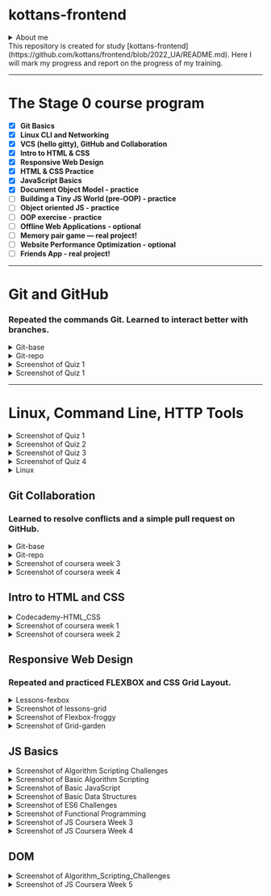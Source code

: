 # kottans-frontend

<details><summary>About me</summary>
### Hello! My name is Andrii. I'm 27 years old, I live in Lviv.
</details>
This repository is created for study [kottans-frontend](https://github.com/kottans/frontend/blob/2022_UA/README.md).
Here I will mark my progress and report on the progress of my training.

---

# The Stage 0 course program

- [x] **Git Basics**
- [x] **Linux CLI and Networking**
- [x] **VCS (hello gitty), GitHub and Collaboration**
- [x] **Intro to HTML & CSS**
- [x] **Responsive Web Design**
- [x] **HTML & CSS Practice**
- [x] **JavaScript Basics**
- [x] **Document Object Model - practice**
- [ ] **Building a Tiny JS World (pre-OOP) - practice**
- [ ] **Object oriented JS - practice**
- [ ] **OOP exercise - practice**
- [ ] **Offline Web Applications - optional**
- [ ] **Memory pair game — real project!**
- [ ] **Website Performance Optimization - optional**
- [ ] **Friends App - real project!**

---

# Git and GitHub

### Repeated the commands Git. Learned to interact better with branches.

<details><summary>Git-base</summary>

![Screenshot git-base](https://github.com/shkrobutandriy/kottans-frontend/blob/main/task-git/git-base.jpg)

</details>
<details><summary>Git-repo</summary>

![Screenshot git-repo](https://github.com/shkrobutandriy/kottans-frontend/blob/main/task-git/git-repo.jpg)

</details>

<details><summary>Screenshot of Quiz 1</summary>

![Screenshot coursera](https://github.com/shkrobutandriy/kottans-frontend/blob/main/task-git/coursera-week-1.jpg)

</details>

<details><summary>Screenshot of Quiz 1</summary>

![Screenshot coursera](https://github.com/shkrobutandriy/kottans-frontend/blob/main/task-git/coursera-week-2.jpg)

</details>

---

# Linux, Command Line, HTTP Tools

<details><summary>Screenshot of Quiz 1</summary>

![Screenshot of Quiz 1](https://github.com/shkrobutandriy/kottans-frontend/blob/main/task_linux_cli/linux%20Quiz%201.jpg)

</details>
<details><summary>Screenshot of Quiz 2</summary>

![Screenshot of Quiz 2](https://github.com/shkrobutandriy/kottans-frontend/blob/main/task_linux_cli/linux%20Quiz%202.jpg)

</details>
<details><summary>Screenshot of Quiz 3</summary>

![Screenshot of Quiz 3](https://github.com/shkrobutandriy/kottans-frontend/blob/main/task_linux_cli/linux%20Quiz%203.jpg)

</details>
<details><summary>Screenshot of Quiz 4</summary>

![Screenshot of Quiz 4](https://github.com/shkrobutandriy/kottans-frontend/blob/main/task_linux_cli/linux%20Quiz%204.jpg)

</details>
<details><summary>Linux</summary>
### Interesting operating system, need more practice.
</details>

## Git Collaboration

### Learned to resolve conflicts and a simple pull request on GitHub.

<details><summary>Git-base</summary>

![Screenshot git-base](https://github.com/shkrobutandriy/kottans-frontend/blob/main/task_git_collaboration/git-base.jpg)

</details>
<details><summary>Git-repo</summary>

![Screenshot git-repo](https://github.com/shkrobutandriy/kottans-frontend/blob/main/task_git_collaboration/git-repo.jpg)

</details>

<details><summary>Screenshot of coursera week 3</summary>

![Screenshot coursera](https://github.com/shkrobutandriy/kottans-frontend/blob/main/task_git_collaboration/coursera-week-3.jpg)

</details>

<details><summary>Screenshot of coursera week 4</summary>

![Screenshot coursera](https://github.com/shkrobutandriy/kottans-frontend/blob/main/task_git_collaboration/coursera-week-4.jpg)

</details>

## Intro to HTML and CSS

<details><summary>Codecademy-HTML_CSS</summary>

![Screenshot Codecademy-HTML_CSS](https://github.com/shkrobutandriy/kottans-frontend/blob/main/task_html_css_intro/codecademy-html-css.jpg)

</details>

<details><summary>Screenshot of coursera week 1</summary>

![Screenshot coursera](https://github.com/shkrobutandriy/kottans-frontend/blob/main/task_html_css_intro/coursera-week1.jpg)

</details>

<details><summary>Screenshot of coursera week 2</summary>

![Screenshot coursera](https://github.com/shkrobutandriy/kottans-frontend/blob/main/task_html_css_intro/coursera-week2.jpg)

</details>

## Responsive Web Design

### Repeated and practiced FLEXBOX and CSS Grid Layout.

<details><summary>Lessons-fexbox</summary>

![Screenshot lessons-flexbox](https://github.com/shkrobutandriy/kottans-frontend/blob/task_responsive_web_design/lessons-flexbox.jpg)

</details>

<details><summary>Screenshot of lessons-grid</summary>

![Screenshot lessons-grid](https://github.com/shkrobutandriy/kottans-frontend/blob/main/task_responsive_web_design/lessons-grid.jpg)

</details>

<details><summary>Screenshot of Flexbox-froggy</summary>

![Screenshot Flexbox-froggy](https://github.com/shkrobutandriy/kottans-frontend/blob/main/task_responsive_web_design/flexbox-froggy.jpg)

</details>

<details><summary>Screenshot of Grid-garden</summary>

![Screenshot Grid-garden](https://github.com/shkrobutandriy/kottans-frontend/blob/main/task_responsive_web_design/grid-garden.jpg)

</details>

## JS Basics

<details><summary>Screenshot of Algorithm Scripting Challenges</summary>

![Screenshot JS](https://github.com/shkrobutandriy/kottans-frontend/blob/main/task_js_basics/Algorithm_Scripting_Challenges.jpg)

</details>

<details><summary>Screenshot of Basic Algorithm Scripting</summary>

![Screenshot JS](https://github.com/shkrobutandriy/kottans-frontend/blob/main/task_js_basics/Basic_Algorithm_Scripting.jpg)

</details>

<details><summary>Screenshot of Basic JavaScript</summary>

![Screenshot JS](https://github.com/shkrobutandriy/kottans-frontend/blob/main/task_js_basics/Basic_JavaScript.jpg)

</details>

<details><summary>Screenshot of Basic Data Structures</summary>

![Screenshot JS](https://github.com/shkrobutandriy/kottans-frontend/blob/main/task_js_basics/Basic_Data_Structures.jpg)

</details>

<details><summary>Screenshot of ES6 Challenges</summary>

![Screenshot JS](https://github.com/shkrobutandriy/kottans-frontend/blob/main/task_js_basics/ES6_Challenges_17tasks.jpg)

</details>

<details><summary>Screenshot of Functional Programming</summary>

![Screenshot JS](https://github.com/shkrobutandriy/kottans-frontend/blob/main/task_js_basics/Functional_Programming.jpg)

</details>

<details><summary>Screenshot of JS Coursera Week 3</summary>

![Screenshot JS](https://github.com/shkrobutandriy/kottans-frontend/blob/main/task_js_basics/JS_Coursera_Week_3.jpg)

</details>

<details><summary>Screenshot of JS Coursera Week 4</summary>

![Screenshot JS](https://github.com/shkrobutandriy/kottans-frontend/blob/main/task_js_basics/JS_Coursera_Week_4.jpg)

</details>

## DOM

<details><summary>Screenshot of Algorithm_Scripting_Challenges</summary>

![Screenshot JS](https://github.com/shkrobutandriy/kottans-frontend/blob/main/task_js_dom/Algorithm_Scripting_Challenges.jpg)

</details>

<details><summary>Screenshot of JS Coursera Week 5</summary>

![Screenshot JS](https://github.com/shkrobutandriy/kottans-frontend/blob/main/task_js_dom/JS_Coursera_Week_5.jpg)

</details>
